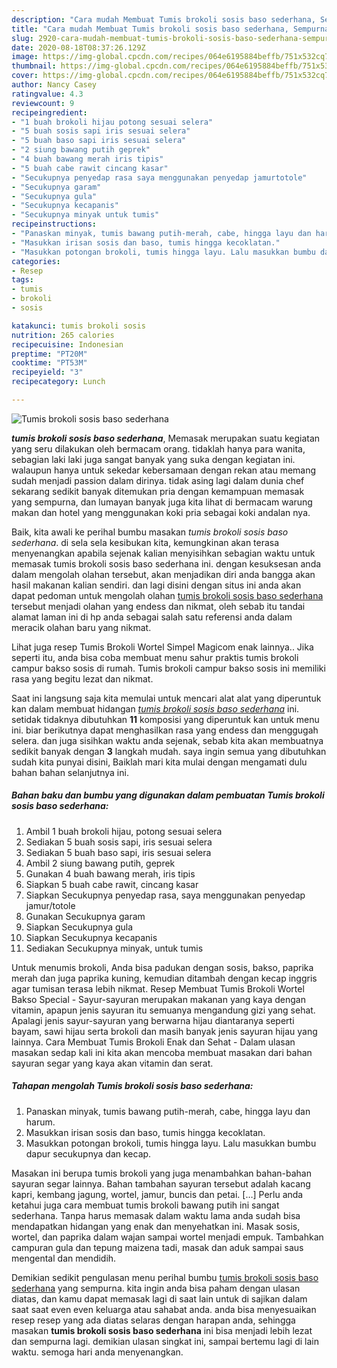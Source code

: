 ```yaml
---
description: "Cara mudah Membuat Tumis brokoli sosis baso sederhana, Sempurna"
title: "Cara mudah Membuat Tumis brokoli sosis baso sederhana, Sempurna"
slug: 2920-cara-mudah-membuat-tumis-brokoli-sosis-baso-sederhana-sempurna
date: 2020-08-18T08:37:26.129Z
image: https://img-global.cpcdn.com/recipes/064e6195884beffb/751x532cq70/tumis-brokoli-sosis-baso-sederhana-foto-resep-utama.jpg
thumbnail: https://img-global.cpcdn.com/recipes/064e6195884beffb/751x532cq70/tumis-brokoli-sosis-baso-sederhana-foto-resep-utama.jpg
cover: https://img-global.cpcdn.com/recipes/064e6195884beffb/751x532cq70/tumis-brokoli-sosis-baso-sederhana-foto-resep-utama.jpg
author: Nancy Casey
ratingvalue: 4.3
reviewcount: 9
recipeingredient:
- "1 buah brokoli hijau potong sesuai selera"
- "5 buah sosis sapi iris sesuai selera"
- "5 buah baso sapi iris sesuai selera"
- "2 siung bawang putih geprek"
- "4 buah bawang merah iris tipis"
- "5 buah cabe rawit cincang kasar"
- "Secukupnya penyedap rasa saya menggunakan penyedap jamurtotole"
- "Secukupnya garam"
- "Secukupnya gula"
- "Secukupnya kecapanis"
- "Secukupnya minyak untuk tumis"
recipeinstructions:
- "Panaskan minyak, tumis bawang putih-merah, cabe, hingga layu dan harum."
- "Masukkan irisan sosis dan baso, tumis hingga kecoklatan."
- "Masukkan potongan brokoli, tumis hingga layu. Lalu masukkan bumbu dapur secukupnya dan kecap."
categories:
- Resep
tags:
- tumis
- brokoli
- sosis

katakunci: tumis brokoli sosis 
nutrition: 265 calories
recipecuisine: Indonesian
preptime: "PT20M"
cooktime: "PT53M"
recipeyield: "3"
recipecategory: Lunch

---
```



![Tumis brokoli sosis baso sederhana](https://img-global.cpcdn.com/recipes/064e6195884beffb/751x532cq70/tumis-brokoli-sosis-baso-sederhana-foto-resep-utama.jpg)

<b><i>tumis brokoli sosis baso sederhana</i></b>, Memasak merupakan suatu kegiatan yang seru dilakukan oleh bermacam orang. tidaklah hanya para wanita, sebagian laki laki juga sangat banyak yang suka dengan kegiatan ini. walaupun hanya untuk sekedar kebersamaan dengan rekan atau memang sudah menjadi passion dalam dirinya. tidak asing lagi dalam dunia chef sekarang sedikit banyak ditemukan pria dengan kemampuan memasak yang sempurna, dan lumayan banyak juga kita lihat di bermacam warung makan dan hotel yang menggunakan koki pria sebagai koki andalan nya.

Baik, kita awali ke perihal bumbu masakan <i>tumis brokoli sosis baso sederhana</i>. di sela sela kesibukan kita, kemungkinan akan terasa menyenangkan apabila sejenak kalian menyisihkan sebagian waktu untuk memasak tumis brokoli sosis baso sederhana ini. dengan kesuksesan anda dalam mengolah olahan tersebut, akan menjadikan diri anda bangga akan hasil makanan kalian sendiri. dan lagi disini dengan situs ini anda akan dapat pedoman untuk mengolah olahan <u>tumis brokoli sosis baso sederhana</u> tersebut menjadi olahan yang endess dan nikmat, oleh sebab itu tandai alamat laman ini di hp anda sebagai salah satu referensi anda dalam meracik olahan baru yang nikmat.

Lihat juga resep Tumis Brokoli Wortel Simpel Magicom enak lainnya.. Jika seperti itu, anda bisa coba membuat menu sahur praktis tumis brokoli campur bakso sosis di rumah. Tumis brokoli campur bakso sosis ini memiliki rasa yang begitu lezat dan nikmat.


Saat ini langsung saja kita memulai untuk mencari alat alat yang diperuntuk kan dalam membuat hidangan <u><i>tumis brokoli sosis baso sederhana</i></u> ini. setidak tidaknya dibutuhkan <b>11</b> komposisi yang diperuntuk kan untuk menu ini. biar berikutnya dapat menghasilkan rasa yang endess dan menggugah selera. dan juga sisihkan waktu anda sejenak, sebab kita akan membuatnya sedikit banyak dengan <b>3</b> langkah mudah. saya ingin semua yang dibutuhkan sudah kita punyai disini, Baiklah mari kita mulai dengan mengamati dulu bahan bahan selanjutnya ini.

<!--inarticleads1-->

##### Bahan baku dan bumbu yang digunakan dalam pembuatan Tumis brokoli sosis baso sederhana:

1. Ambil 1 buah brokoli hijau, potong sesuai selera
1. Sediakan 5 buah sosis sapi, iris sesuai selera
1. Sediakan 5 buah baso sapi, iris sesuai selera
1. Ambil 2 siung bawang putih, geprek
1. Gunakan 4 buah bawang merah, iris tipis
1. Siapkan 5 buah cabe rawit, cincang kasar
1. Siapkan Secukupnya penyedap rasa, saya menggunakan penyedap jamur/totole
1. Gunakan Secukupnya garam
1. Siapkan Secukupnya gula
1. Siapkan Secukupnya kecapanis
1. Sediakan Secukupnya minyak, untuk tumis


Untuk menumis brokoli, Anda bisa padukan dengan sosis, bakso, paprika merah dan juga paprika kuning, kemudian ditambah dengan kecap inggris agar tumisan terasa lebih nikmat. Resep Membuat Tumis Brokoli Wortel Bakso Special - Sayur-sayuran merupakan makanan yang kaya dengan vitamin, apapun jenis sayuran itu semuanya mengandung gizi yang sehat. Apalagi jenis sayur-sayuran yang berwarna hijau diantaranya seperti bayam, sawi hijau serta brokoli dan masih banyak jenis sayuran hijau yang lainnya. Cara Membuat Tumis Brokoli Enak dan Sehat - Dalam ulasan masakan sedap kali ini kita akan mencoba membuat masakan dari bahan sayuran segar yang kaya akan vitamin dan serat. 

<!--inarticleads2-->

##### Tahapan mengolah Tumis brokoli sosis baso sederhana:

1. Panaskan minyak, tumis bawang putih-merah, cabe, hingga layu dan harum.
1. Masukkan irisan sosis dan baso, tumis hingga kecoklatan.
1. Masukkan potongan brokoli, tumis hingga layu. Lalu masukkan bumbu dapur secukupnya dan kecap.


Masakan ini berupa tumis brokoli yang juga menambahkan bahan-bahan sayuran segar lainnya. Bahan tambahan sayuran tersebut adalah kacang kapri, kembang jagung, wortel, jamur, buncis dan petai. […] Perlu anda ketahui juga cara membuat tumis brokoli bawang putih ini sangat sederhana. Tanpa harus memasak dalam waktu lama anda sudah bisa mendapatkan hidangan yang enak dan menyehatkan ini. Masak sosis, wortel, dan paprika dalam wajan sampai wortel menjadi empuk. Tambahkan campuran gula dan tepung maizena tadi, masak dan aduk sampai saus mengental dan mendidih. 

Demikian sedikit pengulasan menu perihal bumbu <u>tumis brokoli sosis baso sederhana</u> yang sempurna. kita ingin anda bisa paham dengan ulasan diatas, dan kamu dapat memasak lagi di saat lain untuk di sajikan dalam saat saat even even keluarga atau sahabat anda. anda bisa menyesuaikan resep resep yang ada diatas selaras dengan harapan anda, sehingga masakan <b>tumis brokoli sosis baso sederhana</b> ini bisa menjadi lebih lezat dan sempurna lagi. demikian ulasan singkat ini, sampai bertemu lagi di lain waktu. semoga hari anda menyenangkan.
